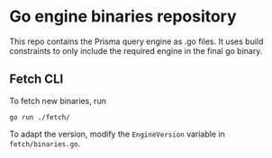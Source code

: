 # Go engine binaries repository

This repo contains the Prisma query engine as .go files. It uses build constraints to only include the required
engine in the final go binary.

## Fetch CLI

To fetch new binaries, run

```shell script
go run ./fetch/
```

To adapt the version, modify the `EngineVersion` variable in `fetch/binaries.go`.
